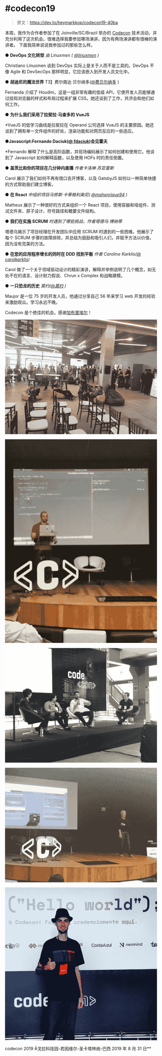 # #codecon19

> 原文：<https://dev.to/heymarkkop/codecon19-40ba>

本周，我作为合作者参加了在 Joinville/SC/Brazil 举办的 [Codecon](https://codecon.dev/) 技术活动，并充分利用了这次机会。很难选择我要参加哪场演讲，因为有两场演讲都有很棒的演讲者。
下面我简单说说我参加过的那些怎么样。

● **DevOps 文化转型**
*由 Linuxmen ( [@linuxmen](https://twitter.com/linuxmen) )*

Christiano Linuxmen 谈到 DevOps 实际上是关于人而不是工具的。DevOps 不像 Agile 和 DevSecOps 那样明显，它应该嵌入到开发人员文化中。

● **胡迪尼的魔法世界**
T3】费尔南达·贝尔纳多([@费贝尔纳多](http://twitter.com/fembernardo) )

Fernanda 介绍了 Houdini，这是一组非常有趣的低级 API，它使开发人员能够通过挂钩浏览器的样式和布局过程来扩展 CSS。她还谈到了工作，共济会和他们如何工作。

● **为什么我们采用了拉斐拉·马查多的 VueJS**

 *VueJS 的低学习曲线是拉斐拉在 Operand 公司选择 VueJS 的主要原因。她还谈到了拥有单一文件组件的好处，渲染功能和对网页反应的一些适应。

●**Javascript:Fernando Daciuk([@ fdaciuk](http://twitter.com/fdaciuk))会见霍夫**

 *Fernando 解释了什么是高阶函数，并现场编码展示了如何创建和使用它。他谈到了 Javascript 如何解释函数，以及使用 HOFs 时的责任倒置。

● **盖茨比和你的项目在几分钟内直播**
*作者卡洛琳·苏亚雷斯*

Carol 展示了我们如何不再有借口去开博客，以及 GatsbyJS 如何以一种简单快捷的方式帮助我们建立博客。

● **在 React**
*中组织项目马修斯·卡蒂格利奥尼( [@mahenrique94](https://twitter.com/mahenrique94) )*

Matheus 展示了一种很好的方式来组织一个 React 项目，使用容器和哑组件、测试文件夹、原子设计、符号路径和概要文件结构。

● **我们在实施 SCRUM**
*时遇到了哪些挑战，作者塔德乌·博纳蒂*

塔德乌揭示了项目经理在开发团队中应用 SCRUM 时遇到的一些困难。他展示了每个 SCRUM 步骤的故障排除，并总结为鼓励和吸引人们，并赋予方法以价值，因为没有完美的方法。

● **在您的应用程序增长的同时在 DDD 找到平衡**
*作者 Caroline Karklis([@ carolkarklis](http://twitter.com/carolkarklis))*

Carol 做了一个关于领域驱动设计的精彩演讲，解释并举例说明了几个概念，如无处不在的语言、设计耐力假说、Chrun x Complex 和战略建模。

● **一只恐龙的历史**
*莫约([@莫约](https://twitter.com/maujor) )*

Maujor 是一位 75 岁的开发人员，他通过分享自己 56 年来学习 web 开发的经验来激励观众。学习永远不晚。

Codecon 是个绝佳的机会。感谢[加布里埃尔](https://twitter.com/nunesgabriel)！

[![some people at codecon](img/2653d64983ffd88322f84cfdb054922d.png)](https://res.cloudinary.com/practicaldev/image/fetch/s--CKJ3uyFk--/c_limit%2Cf_auto%2Cfl_progressive%2Cq_auto%2Cw_880/https://i.imgur.com/lNal1Uk.png)

[![Daciuk live coding](img/33bd709a77a07706c3b4f4e2baa00da6.png)](https://res.cloudinary.com/practicaldev/image/fetch/s--uX9Qu9Yo--/c_limit%2Cf_auto%2Cfl_progressive%2Cq_auto%2Cw_880/https://i.imgur.com/dLXBG76.png)

[![some people talking about carrers](img/74cda2ec7e51ed67acce73e5f5e4f79f.png)](https://res.cloudinary.com/practicaldev/image/fetch/s--3sVgMLSN--/c_limit%2Cf_auto%2Cfl_progressive%2Cq_auto%2Cw_880/https://i.imgur.com/GNpIsEf.png)

[![Maujor](img/570344ec8577830ab107daf2811e9508.png)](https://res.cloudinary.com/practicaldev/image/fetch/s--7q5InzXd--/c_limit%2Cf_auto%2Cfl_progressive%2Cq_auto%2Cw_880/https://i.imgur.com/vNSkd4R.png)

[![me at codecon](img/10e811c5310fe9ef7d40f8fadc8a053e.png)](https://res.cloudinary.com/practicaldev/image/fetch/s--_6X8VAk3--/c_limit%2Cf_auto%2Cfl_progressive%2Cq_auto%2Cw_880/https://i.imgur.com/qkV4vIB.png)

codecon 2019
Á戈拉科技园-若因维尔-圣卡塔林纳-巴西
2019 年 8 月 31 日**